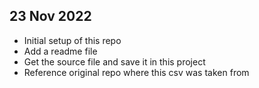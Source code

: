 ## 23 Nov 2022

- Initial setup of this repo
- Add a readme file
- Get the source file and save it in this project
- Reference original repo where this csv was taken from

